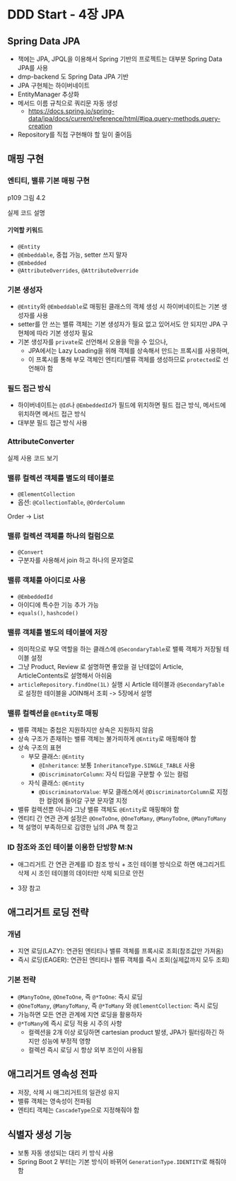 # DDD Start - 4장 JPA

## Spring Data JPA

- 책에는 JPA, JPQL을 이용해서 Spring 기반의 프로젝트는 대부분 Spring Data JPA를 사용
- dmp-backend 도 Spring Data JPA 기반
- JPA 구현체는 하이버네이트
- EntityManager 추상화
- 메서드 이름 규칙으로 쿼리문 자동 생성
  - https://docs.spring.io/spring-data/jpa/docs/current/reference/html/#jpa.query-methods.query-creation
- Repository를 직접 구현해야 할 일이 줄어듬

## 매핑 구현

### 엔티티, 밸류 기본 매핑 구현

p109 그림 4.2

실제 코드 설명

#### 기억할 키워드

- `@Entity`
- `@Embeddable`, 중첩 가능, setter 쓰지 말자
- `@Embedded`
- `@AttributeOverrides`, `@AttributeOverride`

### 기본 생성자

- `@Entity`와 `@Embeddable`로 매핑된 클래스의 객체 생성 시 하이버네이트는 기본 생성자를 사용
- setter를 안 쓰는 밸류 객체는 기본 생성자가 필요 없고 있어서도 안 되지만 JPA 구현체에 따라 기본 생성자 필요
- 기본 생성자를 `private`로 선언해서 오용을 막을 수 있으나, 
  - JPA에서는 Lazy Loading을 위해 객체를 상속해서 만드는 프록시를 사용하며,
  - 이 프록시를 통해 부모 객체인 엔티티/밸류 객체를 생성하므로 `protected`로 선언해야 함

### 필드 접근 방식

- 하이버네이트는 `@Id`나 `@EmbeddedId`가 필드에 위치하면 필드 접근 방식, 메서드에 위치하면 메서드 접근 방식
- 대부분 필드 접근 방식 사용

### AttributeConverter

실제 사용 코드 보기

### 밸류 컬렉션 객체를 별도의 테이블로

- `@ElementCollection`
- 옵션: `@CollectionTable`, `@OrderColumn`

Order -> List<OrderItem>

### 밸류 컬렉션 객체를 하나의 컬럼으로

- `@Convert`
- 구분자를 사용해서 join 하고 하나의 문자열로

### 밸류 객체를 아이디로 사용

- `@EmbeddedId`
- 아이디에 특수한 기능 추가 가능
- `equals()`, `hashcode()`

### 밸류 객체를 별도의 테이블에 저장

- 의미적으로 부모 역할을 하는 클래스에 `@SecondaryTable`로 밸륙 객체가 저장될 테이블 설정
- 그냥 Product, Review 로 설명하면 좋았을 걸 난데없이 Article, ArticleContents로 설명해서 아쉬움
- `articleRepository.findOne(1L)` 실행 시 Article 테이블과 `@SecondaryTable`로 설정한 테이블을 JOIN해서 조회 -> 5장에서 설명

### 밸류 컬렉션을 `@Entity`로 매핑

- 밸류 객체는 중첩은 지원하지만 상속은 지원하지 않음
- 상속 구조가 존재하는 밸류 객체는 불가피하게 `@Entity`로 매핑해야 함
- 상속 구조의 표현
  - 부모 클래스: `@Entity`
    - `@Inheritance`: 보통 `InheritanceType.SINGLE_TABLE` 사용
    - `@DiscriminatorColumn`: 자식 타입을 구분할 수 있는 컬럼
  - 자식 클래스: `@Entity`
    - `@DiscriminatorValue`: 부모 클래스에서 `@DiscriminatorColumn`로 지정한 컬럼에 들어갈 구분 문자열 지정
- 밸류 컬렉션뿐 아니라 그냥 밸류 객체도 `@Entity`로 매핑해야 함
- 엔티티 간 연관 관계 설정은 `@OneToOne`, `@OneToMany`, `@ManyToOne`, `@ManyToMany`
- 책 설명이 부족하므로 김영한 님의 JPA 책 참고

### ID 참조와 조인 테이블 이용한 단방향 M:N

- 애그리거트 간 연관 관계를 ID 참조 방식 + 조인 테이블 방식으로 하면 애그리거트 삭제 시 조인 테이블의 데이터만 삭제 되므로 안전

- 3장 참고

## 애그리거트 로딩 전략

### 개념

- 지연 로딩(LAZY): 연관된 엔티티나 밸류 객체를 프록시로 조회(참조값만 가져옴)
- 즉시 로딩(EAGER): 연관된 엔티티나 밸류 객체를 즉시 조회(실제값까지 모두 조회)

### 기본 전략

- `@ManyToOne`, `@OneToOne`, 즉 `@*ToOne`: 즉시 로딩
- `@OneToMany`, `@ManyToMany`, 즉 `@*ToMany` 와 `@ElementCollection`: 즉시 로딩
- 가능하면 모든 연관 관계에 지연 로딩을 활용하자
- `@*ToMany`에 즉시 로딩 적용 시 주의 사항
  - 컬렉션을 2개 이상 로딩하면 cartesian product 발생, JPA가 필터링하긴 하지만 성능에 부정적 영향
  - 컬렉션 즉시 로딩 시 항상 외부 조인이 사용됨


## 애그리거트 영속성 전파

- 저장, 삭제 시 애그리거트의 일관성 유지
- 밸류 객체는 영속성이 전파됨
- 엔티티 객체는 `CascadeType`으로 지정해줘야 함

## 식별자 생성 기능

- 보통 자동 생성되는 대리 키 방식 사용
- Spring Boot 2 부터는 기본 방식이 바뀌어 `GenerationType.IDENTITY`로 해줘야 함
